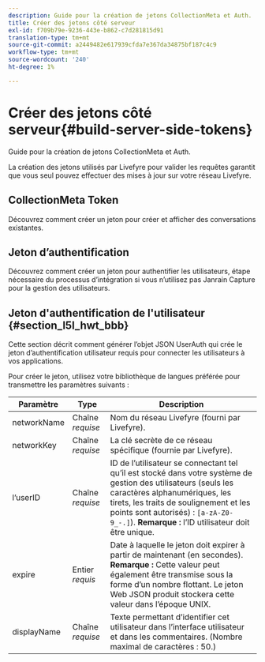 ```yaml
---
description: Guide pour la création de jetons CollectionMeta et Auth.
title: Créer des jetons côté serveur
exl-id: f709b79e-9236-443e-b862-c7d281815d91
translation-type: tm+mt
source-git-commit: a2449482e617939cfda7e367da34875bf187c4c9
workflow-type: tm+mt
source-wordcount: '240'
ht-degree: 1%

---
```


# Créer des jetons côté serveur{#build-server-side-tokens}

Guide pour la création de jetons CollectionMeta et Auth.

La création des jetons utilisés par Livefyre pour valider les requêtes garantit que vous seul pouvez effectuer des mises à jour sur votre réseau Livefyre.

## CollectionMeta Token

Découvrez comment créer un jeton pour créer et afficher des conversations existantes.

## Jeton d’authentification

Découvrez comment créer un jeton pour authentifier les utilisateurs, étape nécessaire du processus d’intégration si vous n’utilisez pas Janrain Capture pour la gestion des utilisateurs.

## Jeton d&#39;authentification de l&#39;utilisateur {#section_l5l_hwt_bbb}

Cette section décrit comment générer l’objet JSON UserAuth qui crée le jeton d’authentification utilisateur requis pour connecter les utilisateurs à vos applications.

Pour créer le jeton, utilisez votre bibliothèque de langues préférée pour transmettre les paramètres suivants :

| Paramètre | Type | Description |
|---|---|---|
| networkName | Chaîne *requise* | Nom du réseau Livefyre (fourni par Livefyre). |
| networkKey | Chaîne *requise* | La clé secrète de ce réseau spécifique (fournie par Livefyre). |
| l’userID | Chaîne *requise* | ID de l’utilisateur se connectant tel qu’il est stocké dans votre système de gestion des utilisateurs (seuls les caractères alphanumériques, les tirets, les traits de soulignement et les points sont autorisés) : `[a-zA-Z0-9_-.]`). **Remarque :** l’ID utilisateur doit être unique. |
| expire | Entier *requis* | Date à laquelle le jeton doit expirer à partir de maintenant (en secondes). **Remarque :** Cette valeur peut également être transmise sous la forme d’un nombre flottant. Le jeton Web JSON produit stockera cette valeur dans l’époque UNIX. |
| displayName | Chaîne *requise* | Texte permettant d’identifier cet utilisateur dans l’interface utilisateur et dans les commentaires. (Nombre maximal de caractères : 50.) |
